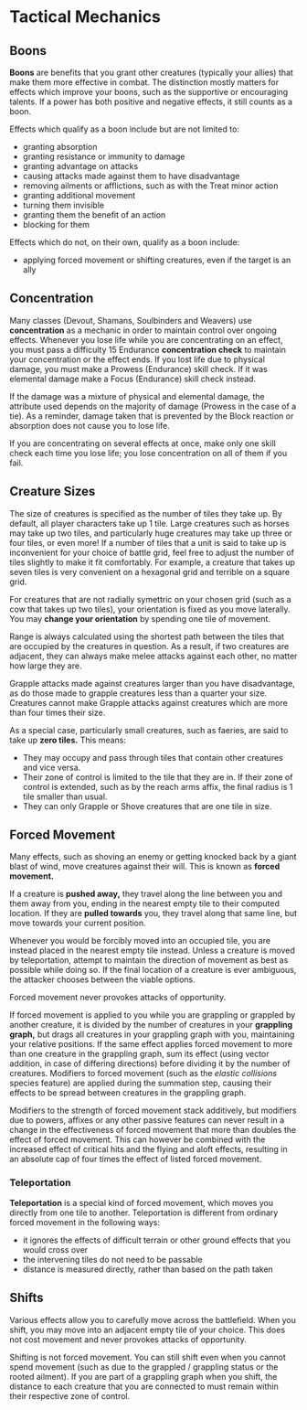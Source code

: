 # Tactical Mechanics

## Boons

**Boons** are benefits that you grant other creatures (typically your allies) that make them more effective in combat. The distinction mostly matters for effects which improve your boons, such as the supportive or encouraging talents. If a power has both positive and negative effects, it still counts as a boon.

Effects which qualify as a boon include but are not limited to:

- granting absorption
- granting resistance or immunity to damage
- granting advantage on attacks
- causing attacks made against them to have disadvantage
- removing ailments or afflictions, such as with the Treat minor action
- granting additional movement
- turning them invisible
- granting them the benefit of an action
- blocking for them

Effects which do not, on their own, qualify as a boon include:

- applying forced movement or shifting creatures, even if the target is an ally

## Concentration

Many classes (Devout, Shamans, Soulbinders and Weavers) use **concentration** as a mechanic in order to maintain control over ongoing effects. Whenever you lose life while you are concentrating on an effect, you must pass a difficulty 15 Endurance **concentration check** to maintain your concentration or the effect ends. If you lost life due to physical damage, you must make a Prowess (Endurance) skill check. If it was elemental damage make a Focus (Endurance) skill check instead.

If the damage was a mixture of physical and elemental damage, the attribute used depends on the majority of damage (Prowess in the case of a tie). As a reminder, damage taken that is prevented by the Block reaction or absorption does not cause you to lose life.

If you are concentrating on several effects at once, make only one skill check each time you lose life; you lose concentration on all of them if you fail.

## Creature Sizes

The size of creatures is specified as the number of tiles they take up. By default, all player characters take up 1 tile. Large creatures such as horses may take up two tiles, and particularly huge creatures may take up three or four tiles, or even more! If a number of tiles that a unit is said to take up is inconvenient for your choice of battle grid, feel free to adjust the number of tiles slightly to make it fit comfortably. For example, a creature that takes up seven tiles is very convenient on a hexagonal grid and terrible on a square grid.

For creatures that are not radially symettric on your chosen grid (such as a cow that takes up two tiles), your orientation is fixed as you move laterally. You may **change your orientation** by spending one tile of movement.

Range is always calculated using the shortest path between the tiles that are occupied by the creatures in question. As a result, if two creatures are adjacent, they can always make melee attacks against each other, no matter how large they are.

Grapple attacks made against creatures larger than you have disadvantage, as do those made to grapple creatures less than a quarter your size. Creatures cannot make Grapple attacks against creatures which are more than four times their size.

As a special case, particularly small creatures, such as faeries, are said to take up **zero tiles.** This means:

- They may occupy and pass through tiles that contain other creatures and vice versa.
- Their zone of control is limited to the tile that they are in. If their zone of control is extended, such as by the reach arms affix, the final radius is 1 tile smaller than usual.
- They can only Grapple or Shove creatures that are one tile in size.

## Forced Movement

Many effects, such as shoving an enemy or getting knocked back by a giant blast of wind, move creatures against their will. This is known as **forced movement.**

If a creature is **pushed away,** they travel along the line between you and them away from you, ending in the nearest empty tile to their computed location. If they are **pulled towards** you, they travel along that same line, but move towards your current position.

Whenever you would be forcibly moved into an occupied tile, you are instead placed in the nearest empty tile instead. Unless a creature is moved by teleportation, attempt to maintain the direction of movement as best as possible while doing so. If the final location of a creature is ever ambiguous, the attacker chooses between the viable options.

Forced movement never provokes attacks of opportunity.

If forced movement is applied to you while you are grappling or grappled by another creature, it is divided by the number of creatures in your **grappling graph,** but drags all creatures in your grappling graph with you, maintaining your relative positions. If the same effect applies forced movement to more than one creature in the grappling graph, sum its effect (using vector addition, in case of differing directions) before dividing it by the number of creatures. Modifiers to forced movement (such as the _elastic collisions_ species feature) are applied during the summation step, causing their effects to be spread between creatures in the grappling graph.

Modifiers to the strength of forced movement stack additively, but modifiers due to powers, affixes or any other passive features can never result in a change in the effectiveness of forced movement that more than doubles the effect of forced movement.
This can however be combined with the increased effect of critical hits and the flying and aloft effects, resulting in an absolute cap of four times the effect of listed forced movement.

### Teleportation

**Teleportation** is a special kind of forced movement, which moves you directly from one tile to another. Teleportation is different from ordinary forced movement in the following ways:

- it ignores the effects of difficult terrain or other ground effects that you would cross over
- the intervening tiles do not need to be passable
- distance is measured directly, rather than based on the path taken

## Shifts

Various effects allow you to carefully move across the battlefield. When you shift, you may move into an adjacent empty tile of your choice. This does not cost movement and never provokes attacks of opportunity.

Shifting is not forced movement. You can still shift even when you cannot spend movement (such as due to the grappled / grappling status or the rooted ailment). If you are part of a grappling graph when you shift, the distance to each creature that you are connected to must remain within their respective zone of control.
